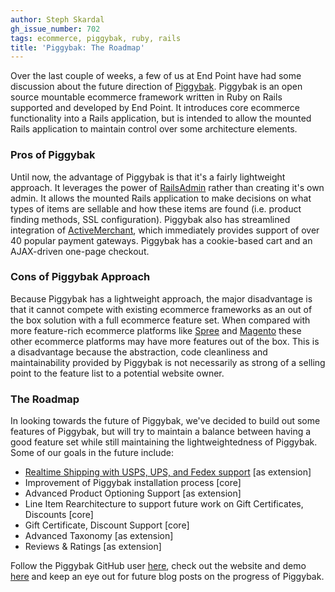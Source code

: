 ```yaml
---
author: Steph Skardal
gh_issue_number: 702
tags: ecommerce, piggybak, ruby, rails
title: 'Piggybak: The Roadmap'
---
```


Over the last couple of weeks, a few of us at End Point have had some discussion about the future direction of [Piggybak](http://www.piggybak.org/). Piggybak is an open source mountable ecommerce framework written in Ruby on Rails supported and developed by End Point. It introduces core ecommerce functionality into a Rails application, but is intended to allow the mounted Rails application to maintain control over some architecture elements.

### Pros of Piggybak

Until now, the advantage of Piggybak is that it's a fairly lightweight approach. It leverages the power of [RailsAdmin](https://github.com/sferik/rails_admin) rather than creating it's own admin. It allows the mounted Rails application to make decisions on what types of items are sellable and how these items are found (i.e. product finding methods, SSL configuration). Piggybak also has streamlined integration of [ActiveMerchant](http://activemerchant.org/), which immediately provides support of over 40 popular payment gateways. Piggybak has a cookie-based cart and an AJAX-driven one-page checkout.

### Cons of Piggybak Approach

Because Piggybak has a lightweight approach, the major disadvantage is that it cannot compete with existing ecommerce frameworks as an out of the box solution with a full ecommerce feature set. When compared with more feature-rich ecommerce platforms like [Spree](http://spreecommerce.com/) and [Magento](http://www.magentocommerce.com/) these other ecommerce platforms may have more features out of the box. This is a disadvantage because the abstraction, code cleanliness and maintainability provided by Piggybak is not necessarily as strong of a selling point to the feature list to a potential website owner.

### The Roadmap

In looking towards the future of Piggybak, we've decided to build out some features of Piggybak, but will try to maintain a balance between having a good feature set while still maintaining the lightweightedness of Piggybak. Some of our goals in the future include:

- [Realtime Shipping with USPS, UPS, and Fedex support](https://github.com/piggybak/piggybak_realtime_shipping) [as extension]
- Improvement of Piggybak installation process [core]
- Advanced Product Optioning Support [as extension]
- Line Item Rearchitecture to support future work on Gift Certificates, Discounts [core]
- Gift Certificate, Discount Support [core]
- Advanced Taxonomy [as extension]
- Reviews &amp; Ratings [as extension]

Follow the Piggybak GitHub user [here](https://github.com/piggybak), check out the website and demo [here](http://www.piggybak.org/) and keep an eye out for future blog posts on the progress of Piggybak.
